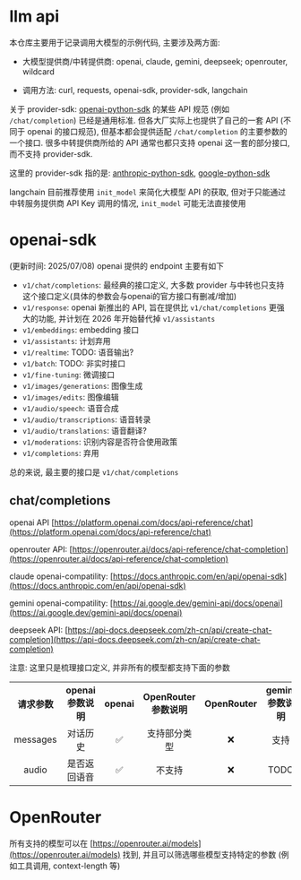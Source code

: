 # llm api

本仓库主要用于记录调用大模型的示例代码, 主要涉及两方面:

- 大模型提供商/中转提供商: openai, claude, gemini, deepseek; openrouter, wildcard

- 调用方法: curl, requests, openai-sdk, provider-sdk, langchain

关于 provider-sdk: [openai-python-sdk](https://github.com/openai/openai-python) 的某些 API 规范 (例如 `/chat/completion`) 已经是通用标准. 但各大厂实际上也提供了自己的一套 API (不同于 openai 的接口规范), 但基本都会提供适配 `/chat/completion` 的主要参数的一个接口. 很多中转提供商所给的 API 通常也都只支持 openai 这一套的部分接口, 而不支持 provider-sdk.

这里的 provider-sdk 指的是: [anthropic-python-sdk](https://github.com/anthropics/anthropic-sdk-python), [google-python-sdk](https://github.com/googleapis/python-genai)

langchain 目前推荐使用 `init_model` 来简化大模型 API 的获取, 但对于只能通过中转服务提供商 API Key 调用的情况, `init_model` 可能无法直接使用

# openai-sdk

(更新时间: 2025/07/08) openai 提供的 endpoint 主要有如下

- `v1/chat/completions`: 最经典的接口定义, 大多数 provider 与中转也只支持这个接口定义(具体的参数会与openai的官方接口有删减/增加)
- `v1/response`: openai 新推出的 API, 旨在提供比 `v1/chat/completions` 更强大的功能, 并计划在 2026 年开始替代掉 `v1/assistants`
- `v1/embeddings`: embedding 接口
- `v1/assistants`: 计划弃用
- `v1/realtime`: TODO: 语音输出?
- `v1/batch`: TODO: 非实时接口
- `v1/fine-tuning`: 微调接口
- `v1/images/generations`: 图像生成
- `v1/images/edits`: 图像编辑
- `v1/audio/speech`: 语音合成
- `v1/audio/transcriptions`: 语音转录
- `v1/audio/translations`: 语音翻译?
- `v1/moderations`: 识别内容是否符合使用政策
- `v1/completions`: 弃用

总的来说, 最主要的接口是 `v1/chat/completions`

## chat/completions

openai API [https://platform.openai.com/docs/api-reference/chat](https://platform.openai.com/docs/api-reference/chat)

openrouter API: [https://openrouter.ai/docs/api-reference/chat-completion](https://openrouter.ai/docs/api-reference/chat-completion)

claude openai-compatility: [https://docs.anthropic.com/en/api/openai-sdk](https://docs.anthropic.com/en/api/openai-sdk)

gemini openai-compatility: [https://ai.google.dev/gemini-api/docs/openai](https://ai.google.dev/gemini-api/docs/openai)

deepseek API: [https://api-docs.deepseek.com/zh-cn/api/create-chat-completion](https://api-docs.deepseek.com/zh-cn/api/create-chat-completion)

注意: 这里只是梳理接口定义, 并非所有的模型都支持下面的参数

<table style="width: 100%;">
  <tr>
    <th align="center">请求参数</th>
    <th align="center">openai参数说明</th>
    <th align="center">openai</th>
    <th align="center">OpenRouter参数说明</th>
    <th align="center">OpenRouter</th>
    <th align="center">gemini参数说明</th>
    <th align="center">gemini</th>
  </tr>
  <tr>
    <td align="center">messages</td>
    <td align="center">对话历史</td>
    <td align="center">✅</td>
    <td align="center">支持部分类型</td>
    <td align="center">❌</td>
    <td align="center">支持</td>
    <td align="center">✅</td>
  </tr>
  <tr>
    <td align="center">audio</td>
    <td align="center">是否返回语音</td>
    <td align="center">✅</td>
    <td align="center">不支持</td>
    <td align="center">❌</td>
    <td align="center">TODO</td>
    <td align="center">❓</td>
  </tr>
</table>


# OpenRouter

所有支持的模型可以在 [https://openrouter.ai/models](https://openrouter.ai/models) 找到, 并且可以筛选哪些模型支持特定的参数 (例如工具调用, context-length 等)